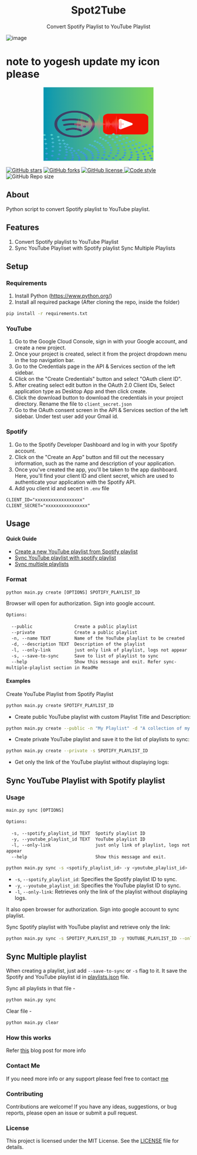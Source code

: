 <h1 align="center"> Spot2Tube </h1>

<p align="center">Convert Spotify Playlist to YouTube Playlist</p>

![image](https://github.com/Rexadev/spotify-playlist-to-youtube-playlist/assets/62152714/79e02f56-9405-4b69-84e1-9b73b190f6cf)

# note to yogesh update my icon please
<p align="center">
  <img src="./Icon.png" alt="logo"  width="300" height="200">
</p>

<p align="left">
    <a href="https://github.com/yogeshwaran01/spotify-playlist-to-youtube-playlist/stargazers"><img alt="GitHub stars" src="https://img.shields.io/github/stars/yogeshwaran01/spotify-playlist-to-youtube-playlist"></a>
    <a href="https://github.com/yogeshwaran01/spotify-playlist-to-youtube-playlist/network">
    <img alt="GitHub forks" src="https://img.shields.io/github/forks/yogeshwaran01/spotify-playlist-to-youtube-playlist"></a>
    <a href="https://github.com/yogeshwaran01/spotify-playlist-to-youtube-playlist/blob/master/LICENSE.txt">
    <img alt="GitHub license" src="https://img.shields.io/github/license/yogeshwaran01/spotify-playlist-to-youtube-playlist?color=blue"/>
    </a>
    <a href="https://github.com/psf/black">
    <img alt="Code style" src="https://img.shields.io/badge/codestyle-Black-blue"/>
    </a>
    <img alt="GitHub Repo size" src="https://img.shields.io/github/repo-size/yogeshwaran01/spotify-playlist-to-youtube-playlist"/>
</p>

## About

Python script to convert Spotify playlist to YouTube playlist.

## Features

1. Convert Spotify playlist to YouTube Playlist
2. Sync YouTube Playliset with Spotify playlist
    Sync Multiple Playlists

## Setup

### Requirements

1. Install Python (https://www.python.org/)
2. Install all required package (After cloning the repo, inside the folder)

```bash
pip install -r requirements.txt
```

### YouTube

1. Go to the Google Cloud Console, sign in with your Google account, and create a new project.
2. Once your project is created, select it from the project dropdown menu in the top navigation bar.
3. Go to the Credentials page in the API & Services section of the left sidebar.
4. Click on the "Create Credentials" button and select "OAuth client ID".
5. After creating select edit button in the OAuth 2.0 Client IDs, Select application type as Desktop App and then click create.
6. Click the download button to download the credentials in your project directory. Rename the file to `client_secret.json`
7. Go to the OAuth consent screen in the API & Services section of the left sidebar. Under test user add your Gmail id.

### Spotify
   
1. Go to the Spotify Developer Dashboard and log in with your Spotify account.
2. Click on the "Create an App" button and fill out the necessary information, such as the name and description of your application.
3. Once you've created the app, you'll be taken to the app dashboard. Here, you'll find your client ID and client secret, which are used to authenticate your application with the Spotify API.
4. Add you client id and secert in `.env` file

```env
CLIENT_ID="xxxxxxxxxxxxxxxxxx"
CLIENT_SECRET="xxxxxxxxxxxxxxxx"
```
## Usage

#### Quick Guide

- [Create a new YouTube playlist from Spotify playlist](#create-a-youtube-playlist-from-spotify-playlist)
- [Sync YouTube playlist with spotify playlist](#sync-your-youtube-playlist-with-your-spotify-playlist)
- [Sync multiple playlists](#sync-multiple-playlist)

### Format

```txt
python main.py create [OPTIONS] SPOTIFY_PLAYLIST_ID

```
Browser will open for authorization. Sign into google account.

```
Options:

  --public                Create a public playlist
  --private               Create a public playlist
  -n, --name TEXT         Name of the YouTube playlist to be created
  -d, --description TEXT  Description of the playlist
  -l, --only-link         just only link of playlist, logs not appear
  -s, --save-to-sync      Save to list of playlist to sync
  --help                  Show this message and exit. Refer sync-multiple-playlist section in ReadMe
```

#### Examples

Create YouTube Playlist from Spotify Playlist

```bash
python main.py create SPOTIFY_PLAYLIST_ID
```

- Create public YouTube playlist with custom Playlist Title and Description:

```bash
python main.py create --public -n "My Playlist" -d "A collection of my favorite songs" SPOTIFY_PLAYLIST_ID
```

- Create private YouTube playlist and save it to the list of playlists to sync:

```bash
python main.py create --private -s SPOTIFY_PLAYLIST_ID
```

- Get only the link of the YouTube playlist without displaying logs:

## Sync YouTube Playlist with Spotify playlist

### Usage

```txt
main.py sync [OPTIONS]
```

```
Options:

  -s, --spotify_playlist_id TEXT  Spotify playlist ID
  -y, --youtube_playlist_id TEXT  YouTube playlist ID
  -l, --only-link                 just only link of playlist, logs not appear
  --help                          Show this message and exit.
```

```bash
python main.py sync -s <spotify_playlist_id> -y <youtube_playlist_id>
```

- `-s`, `--spotify_playlist_id`: Specifies the Spotify playlist ID to sync.
- `-y`, `--youtube_playlist_id`: Specifies the YouTube playlist ID to sync.
- `-l`, `--only-link`: Retrieves only the link of the playlist without displaying logs.

It also open browser for authorization. Sign into google account to sync playlist.

Sync Spotify playlist with YouTube playlist and retrieve only the link:

```bash
python main.py sync -s SPOTIFY_PLAYLIST_ID -y YOUTUBE_PLAYLIST_ID --only-link
```

## Sync Multiple playlist

When creating a playlist, just add `--save-to-sync` or `-s` flag to it. It save the Spotify and YouTube playlist id in [playlists.json](https://github.com/yogeshwaran01/spotify-playlist-to-youtube-playlist/blob/master/playlists.json) file.

Sync all playlists in that file -

```bash
python main.py sync
```
Clear file -

```bash
python main.py clear
```

### How this works

Refer [this](https://dev.to/yogeshwaran01/from-spotify-to-youtube-how-i-built-a-python-script-to-convert-playlists-2h89) blog post for more info

### Contact Me

If you need more info or any support please feel free to contact [me](mailto:yogeshin247@gmail.com)

### Contributing

Contributions are welcome! If you have any ideas, suggestions, or bug reports, please open an issue or submit a pull request.

### License

This project is licensed under the MIT License. See the [LICENSE](https://github.com/yogeshwaran01/spotify-playlist-to-youtube-playlist/blob/master/LICENSE) file for details.
